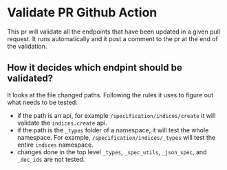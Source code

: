 # Validate PR Github Action

This pr will validate all the endpoints that have been updated in a given pull request.
It runs automatically and it post a comment to the pr at the end of the validation.

## How it decides which endpint should be validated?

It looks at the file changed paths. Following the rules it uses to figure out what needs to be tested:

- if the path is an api, for example `/specification/indices/create` it will validate the `indices.create` api.
- if the path is the `_types` folder of a namespace, it will test the whole namespace. For example, `/specification/indices/_types` will test the entire `indices` namespace.
- changes done in the top level `_types`, `_spec_utils`, `_json_spec`, and `_doc_ids` are not tested.
